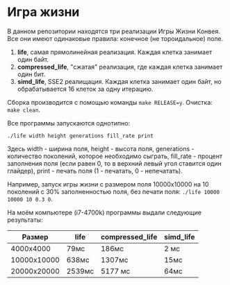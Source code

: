 # Игра жизни
В данном репозитории находятся три реализации Игры Жизни Конвея. Все они имеют одинаковые правила: конечное (не тороидальное) поле.

1. **life**, самая прямолинейная реализация. Каждая клетка занимает один байт.
2. **compressed_life**, "сжатая" реализация, где каждая клетка занимает один бит.
3. **simd_life**, SSE2 реалищация. Каждая клетка занимает один байт, но обрабатывается 16 клеток за одну итерацию.

Сборка производится с помощью команды `make RELEASE=y`. Очистка: `make clean`.


Все программы запускаются однотипно:
```
./life width height generations fill_rate print
```
Здесь width - ширина поля, height - высота поля, generations - количество поколений, которое необходимо сыграть,  fill_rate - процент заполнения поля (если равен 0, то в верхний левый угол ставится один глайдер), print - печать поля (1 - печатать, 0 - непечатать).

Например, запуск игры жизни с размером поля 10000x10000 на 10 поколений с 30% заполненностью поля, без печати поля: `./life 10000 10000 10 0.3 0`.

На моём компьютере (i7-4700k) программы выдали следующие результаты:

| Размер        |   life      |compressed_life|simd_life| 
| ------------- |-------------|---------------|---------|
| 4000x4000     | 79мс        | 186мс         | 2 мс    | 
| 10000x10000   | 638мс       | 1307мс        | 15мс    |
| 20000x20000   | 2539мс      | 5177 мс       | 64мс    |
